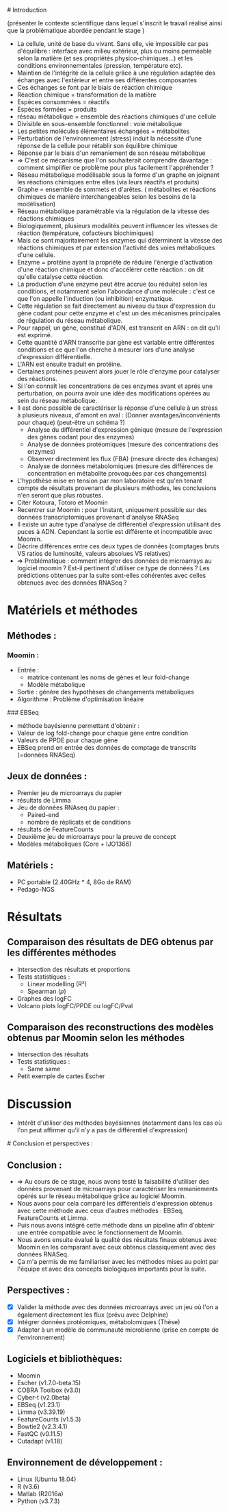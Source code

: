 # Introduction 

(présenter le contexte scientifique dans lequel s'inscrit le travail réalisé ainsi que la problématique abordée pendant le stage )

* La cellule, unité de base du vivant. Sans elle, vie impossible car pas d'équilibre : interface avec milieu extérieur, plus ou moins perméable selon la matière (et ses propriétés physico-chimiques...) et les conditions environnementales (pression, température etc).
* Maintien de l'intégrité de la cellule grâce à une régulation adaptée des échanges avec l'extérieur et entre ses différentes composantes
* Ces échanges se font par le biais de réaction chimique
* Réaction chimique = transformation de la matière
* Espèces consommées = réactifs
* Espèces formées  = produits
* réseau métabolique = ensemble des réactions chimiques d'une cellule
* Divisible en sous-ensemble fonctionnel : voie métabolique
* Les petites molécules élémentaires échangées = métabolites
* Perturbation de l'environnement (stress) induit la nécessité d'une réponse de la cellule pour rétablir son équilibre chimique
* Réponse par le biais d'un remaniement de son réseau métabolique
* => C'est ce mécanisme que l'on souhaiterait comprendre davantage : comment simplifier ce problème pour plus facilement l'appréhender ?
* Réseau métabolique modélisable sous la forme d'un graphe en joignant les réactions chimiques entre elles (via leurs réactifs et produits) 
* Graphe = ensemble de sommets et d'arêtes. ( métabolites et réactions chimiques de manière interchangeables selon les besoins de la modélisation)
* Réseau métabolique paramétrable via la régulation de la vitesse des réactions chimiques
* Biologiquement, plusieurs modalités peuvent influencer les vitesses de réaction (température, cofacteurs biochimiques)
* Mais ce sont majoritairement les enzymes qui déterminent la vitesse des réactions chimiques et par extension l'activité des voies métaboliques d'une cellule.
* Enzyme = protéine ayant la propriété de réduire l'énergie d'activation d'une réaction chimique et donc d'accélérer cette réaction : on dit qu'elle catalyse cette réaction.
* La production d'une enzyme peut être accrue (ou réduite) selon les conditions, et notamment selon l'abondance d'une molécule : c'est ce que l'on appelle l'induction (ou inhibition) enzymatique.
* Cette régulation se fait directement au niveau du taux d'expression du gène codant pour cette enzyme et c'est un des mécanismes principales de régulation du réseau métabolique.
* Pour rappel, un gène, constitué d'ADN, est transcrit en ARN : on dit qu'il est exprimé.
* Cette quantité d'ARN transcrite par gène est variable entre différentes conditions et ce que l'on cherche à mesurer lors d'une analyse d'expression différentielle.
* L'ARN est ensuite traduit en protéine.
* Certaines protéines peuvent alors jouer le rôle d'enzyme pour catalyser des réactions.
* Si l'on connaît les concentrations de ces enzymes avant et après une perturbation, on pourra avoir une idée des modifications opérées au sein du réseau métabolique.
* Il est donc possible de caractériser la réponse d'une cellule à un stress à plusieurs niveaux, d'amont en aval : (Donner avantages/inconvénients pour chaque) (peut-être un schéma ?)
  * Analyse du différentiel d'expression génique (mesure de l'expression des gènes codant pour des enzymes)
  * Analyse de données protéomiques (mesure des concentrations des enzymes)
  * Observer directement les flux (FBA) (mesure directe des échanges)
  * Analyse de données métabolomiques (mesure des différences de concentration en métabolite provoquées par ces changements)
* L'hypothèse mise en tension par mon laboratoire est qu'en tenant compte de résultats provenant de plusieurs méthodes, les conclusions n'en seront que plus robustes.
* Citer Kotoura, Totoro et Moomin
* Recentrer sur Moomin : pour l'instant, uniquement possible sur des données transcriptomiques provenant d'analyse RNASeq
* Il existe un autre type d'analyse de différentiel d'expression utilisant des puces à ADN. Cependant la sortie est différente et incompatible avec Moomin.
* Décrire différences entre ces deux types de données (comptages bruts VS ratios de luminosité, valeurs absolues VS relatives)
* => Problématique : comment intégrer des données de microarrays au logiciel moomin ? Est-il pertinent d'utiliser ce type de données ? Les prédictions obtenues par la suite sont-elles cohérentes avec celles obtenues avec des données RNASeq ?

# Matériels et méthodes

## Méthodes :

### Moomin :

* Entrée : 
  * matrice contenant les noms de gènes et leur fold-change
  * Modèle métabolique
* Sortie : génère des hypothèses de changements métaboliques 
* Algorithme : Problème d'optimisation linéaire 

### EBSeq

* méthode bayésienne permettant d'obtenir :
* Valeur de log fold-change pour chaque gène entre condition
* Valeurs de PPDE pour chaque gène
* EBSeq prend en entrée des données de comptage de transcrits (=données RNASeq)

## Jeux de données :

* Premier jeu de microarrays du papier 
* résultats de Limma
* Jeu de données RNAseq du papier :
  * Paired-end
  * nombre de réplicats  et de conditions
* résultats de FeatureCounts
* Deuxième jeu de microarrays pour la preuve de concept
* Modèles métaboliques (Core + IJO1366)



## Matériels :

* PC portable (2.40GHz * 4, 8Go de RAM)
* Pedago-NGS

# Résultats

## Comparaison des résultats de DEG obtenus par les différentes méthodes

* Intersection des résultats et proportions
* Tests statistiques :
  * Linear modelling (R²)
  * Spearman ($\rho​$)
* Graphes des logFC
* Volcano plots logFC/PPDE ou logFC/Pval



## Comparaison des reconstructions des modèles obtenus par Moomin selon les méthodes

* Intersection des résultats
* Tests statistiques :
  * Same same
* Petit exemple de cartes Escher

# Discussion

* Intérêt d'utiliser des méthodes bayésiennes (notamment dans les cas où l'on peut affirmer qu'il n'y a pas de différentiel d'expression) 

# Conclusion et perspectives : 

## Conclusion :

* => Au cours de ce stage, nous avons testé la faisabilité d'utiliser des données provenant de microarrays pour caractériser les remaniements opérés sur le réseau métabolique grâce au logiciel Moomin.
* Nous avons pour cela comparé les différentiels d'expression obtenus avec cette méthode avec ceux d'autres méthodes : EBSeq, FeatureCounts et Limma.
* Puis nous avons intégré cette méthode dans un pipeline afin d'obtenir une entrée compatible avec le fonctionnement de Moomin.
* Nous avons ensuite évalué la qualité des résultats finaux obtenus avec Moomin en les comparant avec ceux obtenus classiquement avec des données RNASeq.
* Ça m'a permis de me familiariser avec les méthodes mises au point par l'équipe et avec des concepts biologiques importants pour la suite.

## Perspectives :

- [x] Valider la méthode avec des données microarrays avec un jeu où l'on a également directement les flux (prévu avec Delphine)
- [x] Intégrer données protéomiques, métabolomiques (Thèse)
- [x] Adapter à un modèle de communauté microbienne (prise en compte de l'environnement)

## Logiciels et bibliothèques:

- Moomin
- Escher (v1.7.0-beta.15)
- COBRA Toolbox (v3.0)
- Cyber-t  (v2.0beta)
- EBSeq (v1.23.1)
- Limma (v3.39.19)
- FeatureCounts (v1.5.3)
- Bowtie2 (v2.3.4.1)
- FastQC (v0.11.5)
- Cutadapt (v1.18)

## Environnement de développement :

- Linux (Ubuntu 18.04)
- R (v3.6)
- Matlab (R2016a)
- Python (v3.7.3)